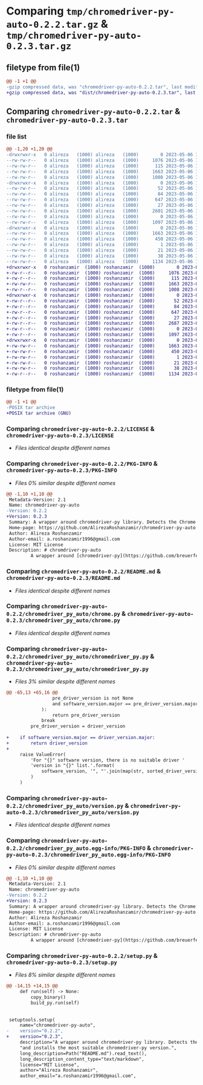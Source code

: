 # Comparing `tmp/chromedriver-py-auto-0.2.2.tar.gz` & `tmp/chromedriver-py-auto-0.2.3.tar.gz`

## filetype from file(1)

```diff
@@ -1 +1 @@
-gzip compressed data, was "chromedriver-py-auto-0.2.2.tar", last modified: Sat May  6 11:29:20 2023, max compression
+gzip compressed data, was "dist/chromedriver-py-auto-0.2.3.tar", last modified: Sun Jun 11 15:40:33 2023, max compression
```

## Comparing `chromedriver-py-auto-0.2.2.tar` & `chromedriver-py-auto-0.2.3.tar`

### file list

```diff
@@ -1,20 +1,20 @@
-drwxrwxr-x   0 alireza   (1000) alireza   (1000)        0 2023-05-06 11:29:20.232452 chromedriver-py-auto-0.2.2/
--rw-rw-r--   0 alireza   (1000) alireza   (1000)     1076 2023-05-06 10:10:57.000000 chromedriver-py-auto-0.2.2/LICENSE
--rw-rw-r--   0 alireza   (1000) alireza   (1000)      115 2023-05-06 10:10:57.000000 chromedriver-py-auto-0.2.2/MANIFEST.in
--rw-rw-r--   0 alireza   (1000) alireza   (1000)     1663 2023-05-06 11:29:20.232452 chromedriver-py-auto-0.2.2/PKG-INFO
--rw-rw-r--   0 alireza   (1000) alireza   (1000)     1008 2023-05-06 10:10:57.000000 chromedriver-py-auto-0.2.2/README.md
-drwxrwxr-x   0 alireza   (1000) alireza   (1000)        0 2023-05-06 11:29:20.228452 chromedriver-py-auto-0.2.2/chromedriver_py_auto/
--rw-rw-r--   0 alireza   (1000) alireza   (1000)       52 2023-05-06 11:14:39.000000 chromedriver-py-auto-0.2.2/chromedriver_py_auto/__init__.py
--rw-rw-r--   0 alireza   (1000) alireza   (1000)       84 2023-05-06 10:10:57.000000 chromedriver-py-auto-0.2.2/chromedriver_py_auto/binary_path.py
--rw-rw-r--   0 alireza   (1000) alireza   (1000)      647 2023-05-06 11:15:29.000000 chromedriver-py-auto-0.2.2/chromedriver_py_auto/chrome.py
--rw-rw-r--   0 alireza   (1000) alireza   (1000)       27 2023-05-06 11:28:41.000000 chromedriver-py-auto-0.2.2/chromedriver_py_auto/chromedriver
--rw-rw-r--   0 alireza   (1000) alireza   (1000)     2601 2023-05-06 11:22:09.000000 chromedriver-py-auto-0.2.2/chromedriver_py_auto/chromedriver_py.py
--rw-rw-r--   0 alireza   (1000) alireza   (1000)        0 2023-05-06 10:10:57.000000 chromedriver-py-auto-0.2.2/chromedriver_py_auto/py.typed
--rw-rw-r--   0 alireza   (1000) alireza   (1000)     1097 2023-05-06 10:10:57.000000 chromedriver-py-auto-0.2.2/chromedriver_py_auto/version.py
-drwxrwxr-x   0 alireza   (1000) alireza   (1000)        0 2023-05-06 11:29:20.232452 chromedriver-py-auto-0.2.2/chromedriver_py_auto.egg-info/
--rw-rw-r--   0 alireza   (1000) alireza   (1000)     1663 2023-05-06 11:29:20.000000 chromedriver-py-auto-0.2.2/chromedriver_py_auto.egg-info/PKG-INFO
--rw-rw-r--   0 alireza   (1000) alireza   (1000)      450 2023-05-06 11:29:20.000000 chromedriver-py-auto-0.2.2/chromedriver_py_auto.egg-info/SOURCES.txt
--rw-rw-r--   0 alireza   (1000) alireza   (1000)        1 2023-05-06 11:29:20.000000 chromedriver-py-auto-0.2.2/chromedriver_py_auto.egg-info/dependency_links.txt
--rw-rw-r--   0 alireza   (1000) alireza   (1000)       21 2023-05-06 11:29:20.000000 chromedriver-py-auto-0.2.2/chromedriver_py_auto.egg-info/top_level.txt
--rw-rw-r--   0 alireza   (1000) alireza   (1000)       38 2023-05-06 11:29:20.232452 chromedriver-py-auto-0.2.2/setup.cfg
--rw-rw-r--   0 alireza   (1000) alireza   (1000)     1134 2023-05-06 11:21:08.000000 chromedriver-py-auto-0.2.2/setup.py
+drwxrwxr-x   0 roshanzamir  (1000) roshanzamir  (1000)        0 2023-06-11 15:40:33.000000 chromedriver-py-auto-0.2.3/
+-rw-r--r--   0 roshanzamir  (1000) roshanzamir  (1000)     1076 2023-06-11 15:16:33.000000 chromedriver-py-auto-0.2.3/LICENSE
+-rw-r--r--   0 roshanzamir  (1000) roshanzamir  (1000)      115 2023-06-11 15:16:33.000000 chromedriver-py-auto-0.2.3/MANIFEST.in
+-rw-rw-r--   0 roshanzamir  (1000) roshanzamir  (1000)     1663 2023-06-11 15:40:33.000000 chromedriver-py-auto-0.2.3/PKG-INFO
+-rw-r--r--   0 roshanzamir  (1000) roshanzamir  (1000)     1008 2023-06-11 15:16:33.000000 chromedriver-py-auto-0.2.3/README.md
+drwxrwxr-x   0 roshanzamir  (1000) roshanzamir  (1000)        0 2023-06-11 15:40:33.000000 chromedriver-py-auto-0.2.3/chromedriver_py_auto/
+-rw-r--r--   0 roshanzamir  (1000) roshanzamir  (1000)       52 2023-06-11 15:16:33.000000 chromedriver-py-auto-0.2.3/chromedriver_py_auto/__init__.py
+-rw-r--r--   0 roshanzamir  (1000) roshanzamir  (1000)       84 2023-06-11 15:16:33.000000 chromedriver-py-auto-0.2.3/chromedriver_py_auto/binary_path.py
+-rw-r--r--   0 roshanzamir  (1000) roshanzamir  (1000)      647 2023-06-11 15:16:33.000000 chromedriver-py-auto-0.2.3/chromedriver_py_auto/chrome.py
+-rw-r--r--   0 roshanzamir  (1000) roshanzamir  (1000)       27 2023-06-11 15:16:33.000000 chromedriver-py-auto-0.2.3/chromedriver_py_auto/chromedriver
+-rw-r--r--   0 roshanzamir  (1000) roshanzamir  (1000)     2687 2023-06-11 15:22:43.000000 chromedriver-py-auto-0.2.3/chromedriver_py_auto/chromedriver_py.py
+-rw-r--r--   0 roshanzamir  (1000) roshanzamir  (1000)        0 2023-06-11 15:16:33.000000 chromedriver-py-auto-0.2.3/chromedriver_py_auto/py.typed
+-rw-r--r--   0 roshanzamir  (1000) roshanzamir  (1000)     1097 2023-06-11 15:16:33.000000 chromedriver-py-auto-0.2.3/chromedriver_py_auto/version.py
+drwxrwxr-x   0 roshanzamir  (1000) roshanzamir  (1000)        0 2023-06-11 15:40:33.000000 chromedriver-py-auto-0.2.3/chromedriver_py_auto.egg-info/
+-rw-rw-r--   0 roshanzamir  (1000) roshanzamir  (1000)     1663 2023-06-11 15:40:33.000000 chromedriver-py-auto-0.2.3/chromedriver_py_auto.egg-info/PKG-INFO
+-rw-rw-r--   0 roshanzamir  (1000) roshanzamir  (1000)      450 2023-06-11 15:40:33.000000 chromedriver-py-auto-0.2.3/chromedriver_py_auto.egg-info/SOURCES.txt
+-rw-rw-r--   0 roshanzamir  (1000) roshanzamir  (1000)        1 2023-06-11 15:40:33.000000 chromedriver-py-auto-0.2.3/chromedriver_py_auto.egg-info/dependency_links.txt
+-rw-rw-r--   0 roshanzamir  (1000) roshanzamir  (1000)       21 2023-06-11 15:40:33.000000 chromedriver-py-auto-0.2.3/chromedriver_py_auto.egg-info/top_level.txt
+-rw-rw-r--   0 roshanzamir  (1000) roshanzamir  (1000)       38 2023-06-11 15:40:33.000000 chromedriver-py-auto-0.2.3/setup.cfg
+-rw-r--r--   0 roshanzamir  (1000) roshanzamir  (1000)     1134 2023-06-11 15:22:57.000000 chromedriver-py-auto-0.2.3/setup.py
```

### filetype from file(1)

```diff
@@ -1 +1 @@
-POSIX tar archive
+POSIX tar archive (GNU)
```

### Comparing `chromedriver-py-auto-0.2.2/LICENSE` & `chromedriver-py-auto-0.2.3/LICENSE`

 * *Files identical despite different names*

### Comparing `chromedriver-py-auto-0.2.2/PKG-INFO` & `chromedriver-py-auto-0.2.3/PKG-INFO`

 * *Files 0% similar despite different names*

```diff
@@ -1,10 +1,10 @@
 Metadata-Version: 2.1
 Name: chromedriver-py-auto
-Version: 0.2.2
+Version: 0.2.3
 Summary: A wrapper around chromedriver-py library. Detects the Chrome version and installs the most suitable chromedriver-py version.
 Home-page: https://github.com/AlirezaRoshanzamir/chromedriver-py-auto
 Author: Alireza Roshanzamir
 Author-email: a.roshanzamir1996@gmail.com
 License: MIT License
 Description: # chromdriver-py-auto
         A wrapper around [chromedriver-py](https://github.com/breuerfelix/chromedriver-py)
```

### Comparing `chromedriver-py-auto-0.2.2/README.md` & `chromedriver-py-auto-0.2.3/README.md`

 * *Files identical despite different names*

### Comparing `chromedriver-py-auto-0.2.2/chromedriver_py_auto/chrome.py` & `chromedriver-py-auto-0.2.3/chromedriver_py_auto/chrome.py`

 * *Files identical despite different names*

### Comparing `chromedriver-py-auto-0.2.2/chromedriver_py_auto/chromedriver_py.py` & `chromedriver-py-auto-0.2.3/chromedriver_py_auto/chromedriver_py.py`

 * *Files 3% similar despite different names*

```diff
@@ -65,13 +65,16 @@
                 pre_driver_version is not None
                 and software_version.major == pre_driver_version.major
             ):
                 return pre_driver_version
             break
         pre_driver_version = driver_version
 
+    if software_version.major == driver_version.major:
+        return driver_version
+
     raise ValueError(
         'For "{}" software version, there is no suitable driver '
         'version in "{}" list.'.format(
             software_version, '", "'.join(map(str, sorted_driver_versions))
         )
     )
```

### Comparing `chromedriver-py-auto-0.2.2/chromedriver_py_auto/version.py` & `chromedriver-py-auto-0.2.3/chromedriver_py_auto/version.py`

 * *Files identical despite different names*

### Comparing `chromedriver-py-auto-0.2.2/chromedriver_py_auto.egg-info/PKG-INFO` & `chromedriver-py-auto-0.2.3/chromedriver_py_auto.egg-info/PKG-INFO`

 * *Files 0% similar despite different names*

```diff
@@ -1,10 +1,10 @@
 Metadata-Version: 2.1
 Name: chromedriver-py-auto
-Version: 0.2.2
+Version: 0.2.3
 Summary: A wrapper around chromedriver-py library. Detects the Chrome version and installs the most suitable chromedriver-py version.
 Home-page: https://github.com/AlirezaRoshanzamir/chromedriver-py-auto
 Author: Alireza Roshanzamir
 Author-email: a.roshanzamir1996@gmail.com
 License: MIT License
 Description: # chromdriver-py-auto
         A wrapper around [chromedriver-py](https://github.com/breuerfelix/chromedriver-py)
```

### Comparing `chromedriver-py-auto-0.2.2/setup.py` & `chromedriver-py-auto-0.2.3/setup.py`

 * *Files 8% similar despite different names*

```diff
@@ -14,15 +14,15 @@
     def run(self) -> None:
         copy_binary()
         build_py.run(self)
 
 
 setuptools.setup(
     name="chromedriver-py-auto",
-    version="0.2.2",
+    version="0.2.3",
     description="A wrapper around chromedriver-py library. Detects the Chrome version "
     "and installs the most suitable chromedriver-py version.",
     long_description=Path("README.md").read_text(),
     long_description_content_type="text/markdown",
     license="MIT License",
     author="Alireza Roshanzamir",
     author_email="a.roshanzamir1996@gmail.com",
```

